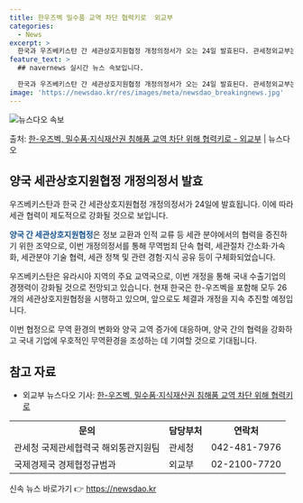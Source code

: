 ```yaml
---
title: 한우즈벡 밀수품 교역 차단 협력키로  외교부
categories:
  - News
excerpt: >
  한국과 우즈베키스탄 간 세관상호지원협정 개정의정서가 오는 24일 발효된다. 관세청외교부는 대한민국 정부와 우…
feature_text: >
  ## navernews 실시간 뉴스 속보입니다.

  한국과 우즈베키스탄 간 세관상호지원협정 개정의정서가 오는 24일 발효된다. 관세청외교부는 대한민국 정부와 우…
image: 'https://newsdao.kr/res/images/meta/newsdao_breakingnews.jpg'
---
```


![뉴스다오 속보](https://newsdao.kr/res/images/meta/newsdao_breakingnews.jpg)

<p>출처: <a href="https://newsdao.kr/3226" rel="dofollow">한-우즈벡, 밀수품·지식재산권 침해품  교역 차단 위해 협력키로  - 외교부</a> | 뉴스다오</p>

<h2 data-ke-size="size26">양국 세관상호지원협정 개정의정서 발효</h2>
우즈베키스탄과 한국 간 세관상호지원협정 개정의정서가 24일에 발효됩니다. 이에 따라 세관 협력이 제도적으로 강화될 것으로 보입니다.

<p data-ke-size="size16"><b><span style="color: #1a5490;">양국 간 세관상호지원협정</span></b>은 정보 교환과 인적 교류 등 세관 분야에서의 협력을 증진하기 위한 조약으로, 이번 개정의정서를 통해 무역범죄 단속 협력, 세관절차 간소화·가속화, 세관분야 기술 협력, 세관 정책 및 관련 경험·지식 공유 등이 구체화되었습니다.</p>

우즈베키스탄은 유라시아 지역의 주요 교역국으로, 이번 개정을 통해 국내 수출기업의 경쟁력이 강화될 것으로 전망되고 있습니다. 현재 한국은 한-우즈벡을 포함해 모두 26개의 세관상호지원협정을 시행하고 있으며, 앞으로도 체결과 개정을 지속 추진할 예정입니다.

이번 협정으로 무역 환경의 변화와 양국 교역 증가에 대응하며, 양국 간의 협력을 강화하고 국내 기업에 우호적인 무역환경을 조성하는 데 기여할 것으로 기대됩니다. 

<h2 data-ke-size="size26">참고 자료</h2>
<ul>
  <li>외교부 뉴스다오 기사: <a href="https://newsdao.kr/3226">한-우즈벡, 밀수품·지식재산권 침해품 교역 차단 위해 협력키로</a></li>
</ul>

<table>
  <tr>
    <th>문의</th>
    <th>담당부처</th>
    <th>연락처</th>
  </tr>
  <tr>
    <td>관세청 국제관세협력국 해외통관지원팀</td>
    <td>관세청</td>
    <td>042-481-7976</td>
  </tr>
  <tr>
    <td>국제경제국 경제협정규범과</td>
    <td>외교부</td>
    <td>02-2100-7720</td>
  </tr>
</table> 

신속 뉴스 바로가기 👉 <a href="https://newsdao.kr" rel="dofollow">https://newsdao.kr</a>


